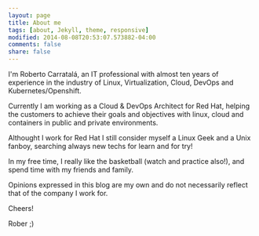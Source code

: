 ```yaml
---
layout: page
title: About me
tags: [about, Jekyll, theme, responsive]
modified: 2014-08-08T20:53:07.573882-04:00
comments: false
share: false
---
```


I'm Roberto Carratalá, an IT professional with almost ten years of experience in the industry of Linux, Virtualization, Cloud, DevOps and Kubernetes/Openshift.

Currently I am working as a Cloud & DevOps Architect for Red Hat, helping the customers to achieve their goals and objectives with linux, cloud and containers in public and private environments.

Althought I work for Red Hat I still consider myself a Linux Geek and a Unix fanboy, searching always new techs for learn and for try!

In my free time, I really like the basketball (watch and practice also!), and spend time with my friends and family.

Opinions expressed in this blog are my own and do not necessarily reflect that of the company I work for.

Cheers!

Rober ;)
